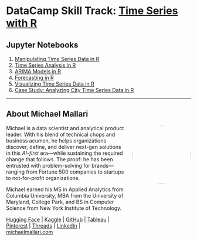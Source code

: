 # DataCamp Skill Track: <a href="https://app.datacamp.com/learn/skill-tracks/time-series-with-r" target="_blank">Time Series with R</a>

## Jupyter Notebooks

1. [Manipulating Time Series Data in R](https://gist.github.com/michaelmallari/83544221247d8c721f2ffecd34486521)
1. [Time Series Analysis in R](https://gist.github.com/michaelmallari/9e46ecc7070495162482403618ba1eda)
1. [ARIMA Models in R](https://gist.github.com/michaelmallari/77c8392250b30552cbb5050ef90e245e)
1. [Forecasting in R]()
1. [Visualizing Time Series Data in R]()
1. [Case Study: Analyzing City Time Series Data in R]()

---

## About Michael Mallari

<img src="https://www.michaelmallari.com/img/headshot.jpg" width="160" height="160" align="right" style="margin: 0px 0px 160px 20px; border-radius: 50%;" />

Michael is a data scientist and analytical product leader. With his blend of technical chops and business acumen, he helps organizations discover, define, and deliver next-gen solutions in this *AI-first* era—while sustaining the required change that follows.  The proof: he has been entrusted with problem-solving for brands—ranging from Fortune 500 companies to startups to not-for-profit organizations.

Michael earned his MS in Applied Analytics from Columbia University, MBA from the University of Maryland, College Park, and BS in Computer Science from New York Institute of Technology.

<a href="https://huggingface.co/michaelmallari" target="_blank">Hugging Face</a> | <a href="https://www.kaggle.com/michaelmallari" target="_blank">Kaggle</a> | <a href="https://github.com/michaelmallari" target="_blank">GitHub</a> | <a href="https://public.tableau.com/app/profile/michaelmallari" target="_blank">Tableau</a> | <a href="https://www.pinterest.com/michaelmallari/" target="_blank">Pinterest</a> | <a href="https://public.tableau.com/app/profile/michaelmallari" target="_blank">Threads</a> | <a href="https://www.linkedin.com/in/mmallari" target="_blank">LinkedIn</a> | <a href="https://www.michaelmallari.com" target="_blank">michaelmallari.com</a>
